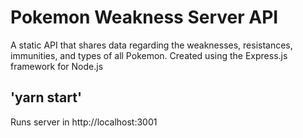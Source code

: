 # Pokemon Weakness Server API

A static API that shares data regarding the weaknesses, resistances, immunities, and types of all Pokemon.
Created using the Express.js framework for Node.js

## 'yarn start'

Runs server in http://localhost:3001
